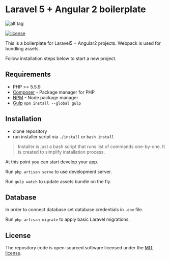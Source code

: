 # Laravel 5 + Angular 2 boilerplate

![alt tag](http://i.imgur.com/3sileJw.png)

[![license](https://img.shields.io/github/license/mashape/apistatus.svg?maxAge=2592000)](http://opensource.org/licenses/MIT)

This is a boilerplate for Laravel5 + Angular2 projects.
Webpack is used for bundling assets.

Follow installation steps below to start a new project.

## Requirements

- PHP >= 5.5.9
- [Composer](https://getcomposer.org/download/) - Package manager for PHP
- [NPM](https://npmjs.org/) - Node package manager
- [Gulp](https://github.com/gulpjs/gulp/blob/master/docs/getting-started.md#getting-started) ```npm install --global gulp```

## Installation

- clone repository
- run installer script via `./install` or `bash install`

> Installer is just a bash script that runs list of commands one-by-one. It is created to simplify installation process.

At this point you can start develop your app. 

Run `php artisan serve` to use development server.

Run `gulp watch` to update assets bundle on the fly.

## Database

In order to connect database set database credentials in `.env` file.

Run `php artisan migrate` to apply basic Laravel migrations.

## License

The repository code is open-sourced software licensed under the [MIT license](http://opensource.org/licenses/MIT).
